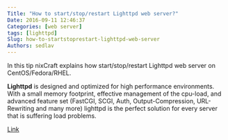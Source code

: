 ```yaml
---
Title: "How to start/stop/restart Lighttpd web server?"
Date: 2016-09-11 12:46:37
Categories: [web server]
tags: [lighttpd]
Slug: how-to-startstoprestart-lighttpd-web-server
Authors: sedlav
---
```


In this tip nixCraft explains how start/stop/restart Lighttpd web server on CentOS/Fedora/RHEL.

**Lighttpd** is designed and optimized for high performance environments. With a small memory footprint, effective management of the cpu-load, and advanced feature set (FastCGI, SCGI, Auth, Output-Compression, URL-Rewriting and many more) lighttpd is the perfect solution for every server that is suffering load problems.

[Link](http://www.cyberciti.biz/faq/freebsd-debian-centos-rhel-restart-lighttpd/)
